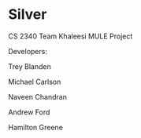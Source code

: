 Silver
======

CS 2340 Team Khaleesi MULE Project

Developers:

Trey Blanden

Michael Carlson

Naveen Chandran

Andrew Ford

Hamilton Greene


